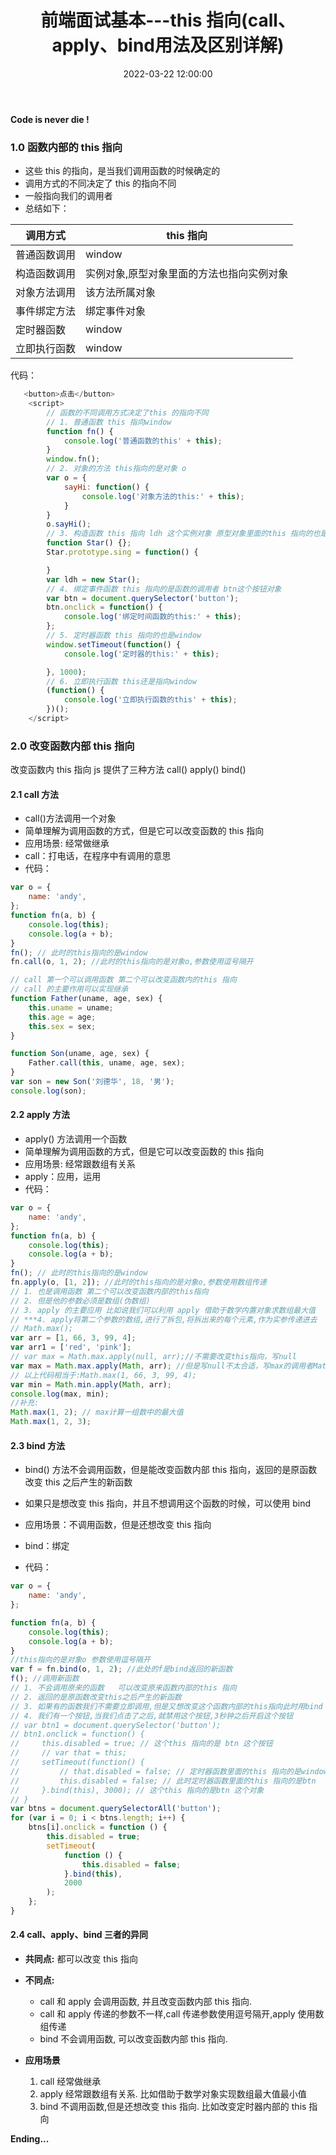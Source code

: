 ﻿---
title: 前端面试基本---this 指向(call、apply、bind用法及区别详解)
type: 'tags'
tags: ['this', 'Web', 'call', 'apply', 'bind', 'JavaScript']
categories: ['Web']
date: 2022-03-22 12:00:00
---

**Code is never die !**

### 1.0 函数内部的 this 指向

- 这些 this 的指向，是当我们调用函数的时候确定的
- 调用方式的不同决定了 this 的指向不同
- 一般指向我们的调用者
- 总结如下：

| 调用方式     | this 指向                                 |
| ------------ | ----------------------------------------- |
| 普通函数调用 | window                                    |
| 构造函数调用 | 实例对象,原型对象里面的方法也指向实例对象 |
| 对象方法调用 | 该方法所属对象                            |
| 事件绑定方法 | 绑定事件对象                              |
| 定时器函数   | window                                    |
| 立即执行函数 | window                                    |

代码：

```js
   <button>点击</button>
    <script>
        // 函数的不同调用方式决定了this 的指向不同
        // 1. 普通函数 this 指向window
        function fn() {
            console.log('普通函数的this' + this);
        }
        window.fn();
        // 2. 对象的方法 this指向的是对象 o
        var o = {
            sayHi: function() {
                console.log('对象方法的this:' + this);
            }
        }
        o.sayHi();
        // 3. 构造函数 this 指向 ldh 这个实例对象 原型对象里面的this 指向的也是 ldh这个实例对象
        function Star() {};
        Star.prototype.sing = function() {

        }
        var ldh = new Star();
        // 4. 绑定事件函数 this 指向的是函数的调用者 btn这个按钮对象
        var btn = document.querySelector('button');
        btn.onclick = function() {
            console.log('绑定时间函数的this:' + this);
        };
        // 5. 定时器函数 this 指向的也是window
        window.setTimeout(function() {
            console.log('定时器的this:' + this);

        }, 1000);
        // 6. 立即执行函数 this还是指向window
        (function() {
            console.log('立即执行函数的this' + this);
        })();
    </script>
```

### 2.0 改变函数内部 this 指向

改变函数内 this 指向 js 提供了三种方法 call() apply() bind()

#### 2.1 call 方法

- call()方法调用一个对象
- 简单理解为调用函数的方式，但是它可以改变函数的 this 指向
- 应用场景: 经常做继承
- call：打电话，在程序中有调用的意思
- 代码：

```js
var o = {
	name: 'andy',
};
function fn(a, b) {
	console.log(this);
	console.log(a + b);
}
fn(); // 此时的this指向的是window
fn.call(o, 1, 2); //此时的this指向的是对象o,参数使用逗号隔开

// call 第一个可以调用函数 第二个可以改变函数内的this 指向
// call 的主要作用可以实现继承
function Father(uname, age, sex) {
	this.uname = uname;
	this.age = age;
	this.sex = sex;
}

function Son(uname, age, sex) {
	Father.call(this, uname, age, sex);
}
var son = new Son('刘德华', 18, '男');
console.log(son);
```

#### 2.2 apply 方法

- apply() 方法调用一个函数
- 简单理解为调用函数的方式，但是它可以改变函数的 this 指向
- 应用场景: 经常跟数组有关系
- apply：应用，运用
- 代码：

```js
var o = {
	name: 'andy',
};
function fn(a, b) {
	console.log(this);
	console.log(a + b);
}
fn(); // 此时的this指向的是window
fn.apply(o, [1, 2]); //此时的this指向的是对象o,参数使用数组传递
// 1. 也是调用函数 第二个可以改变函数内部的this指向
// 2. 但是他的参数必须是数组(伪数组)
// 3. apply 的主要应用 比如说我们可以利用 apply 借助于数学内置对象求数组最大值
// ***4. apply将第二个参数的数组,进行了拆包,将拆出来的每个元素,作为实参传递进去
// Math.max();
var arr = [1, 66, 3, 99, 4];
var arr1 = ['red', 'pink'];
// var max = Math.max.apply(null, arr);//不需要改变this指向，写null
var max = Math.max.apply(Math, arr); //但是写null不太合适，写max的调用者Math最好
// 以上代码相当于:Math.max(1, 66, 3, 99, 4);
var min = Math.min.apply(Math, arr);
console.log(max, min);
//补充:
Math.max(1, 2); // max计算一组数中的最大值
Math.max(1, 2, 3);
```

#### 2.3 bind 方法

- bind() 方法不会调用函数，但是能改变函数内部 this 指向，返回的是原函数改变 this 之后产生的新函数

- 如果只是想改变 this 指向，并且不想调用这个函数的时候，可以使用 bind

- 应用场景：不调用函数，但是还想改变 this 指向
- bind：绑定
- 代码：

```js
var o = {
	name: 'andy',
};

function fn(a, b) {
	console.log(this);
	console.log(a + b);
}
//this指向的是对象o 参数使用逗号隔开
var f = fn.bind(o, 1, 2); //此处的f是bind返回的新函数
f(); //调用新函数
// 1. 不会调用原来的函数   可以改变原来函数内部的this 指向
// 2. 返回的是原函数改变this之后产生的新函数
// 3. 如果有的函数我们不需要立即调用,但是又想改变这个函数内部的this指向此时用bind
// 4. 我们有一个按钮,当我们点击了之后,就禁用这个按钮,3秒钟之后开启这个按钮
// var btn1 = document.querySelector('button');
// btn1.onclick = function() {
//     this.disabled = true; // 这个this 指向的是 btn 这个按钮
//     // var that = this;
//     setTimeout(function() {
//         // that.disabled = false; // 定时器函数里面的this 指向的是window
//         this.disabled = false; // 此时定时器函数里面的this 指向的是btn
//     }.bind(this), 3000); // 这个this 指向的是btn 这个对象
// }
var btns = document.querySelectorAll('button');
for (var i = 0; i < btns.length; i++) {
	btns[i].onclick = function () {
		this.disabled = true;
		setTimeout(
			function () {
				this.disabled = false;
			}.bind(this),
			2000
		);
	};
}
```

#### 2.4 call、apply、bind 三者的异同

- **共同点:** 都可以改变 this 指向
- **不同点:**

  - call 和 apply 会调用函数, 并且改变函数内部 this 指向.
  - call 和 apply 传递的参数不一样,call 传递参数使用逗号隔开,apply 使用数组传递
  - bind 不会调用函数, 可以改变函数内部 this 指向.

- **应用场景**
  1. call 经常做继承
  2. apply 经常跟数组有关系. 比如借助于数学对象实现数组最大值最小值
  3. bind 不调用函数,但是还想改变 this 指向. 比如改变定时器内部的 this 指向

**Ending...**
